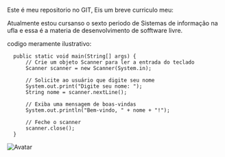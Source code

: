 Este é meu repositorio no GIT, Eis um breve curriculo meu: 

Atualmente estou cursanso o sexto periodo de Sistemas de informação na ufla e essa é a materia de desenvolvimento de sofftware livre.

codigo meramente ilustrativo: 

      public static void main(String[] args) {
          // Crie um objeto Scanner para ler a entrada do teclado
          Scanner scanner = new Scanner(System.in);
          
          // Solicite ao usuário que digite seu nome
          System.out.print("Digite seu nome: ");
          String nome = scanner.nextLine();
  
          // Exiba uma mensagem de boas-vindas
          System.out.println("Bem-vindo, " + nome + "!");
  
          // Feche o scanner
          scanner.close();
      }
  ![Avatar]([(https://embarcados.com.br/wp-content/uploads/2014/03/imagem-de-destaque-28-850x510.png)https://embarcados.com.br/wp-content/uploads/2014/03/imagem-de-destaque-28-850x510.png)

